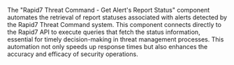 The "Rapid7 Threat Command - Get Alert's Report Status" component automates the retrieval of report statuses associated with alerts detected by the Rapid7 Threat Command system. This component connects directly to the Rapid7 API to execute queries that fetch the status information, essential for timely decision-making in threat management processes. This automation not only speeds up response times but also enhances the accuracy and efficacy of security operations.
